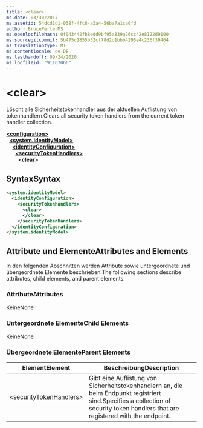 ```yaml
---
title: <clear>
ms.date: 03/30/2017
ms.assetid: 54dcd1d1-038f-4fc8-a3a4-56ba7a1ca0fd
author: BrucePerlerMS
ms.openlocfilehash: 0f043442fb8edd9bf95a839a26cc42e8122d9100
ms.sourcegitcommit: 5b475c1855b32cf78d2d1bbb4295e4c236f39464
ms.translationtype: MT
ms.contentlocale: de-DE
ms.lasthandoff: 09/24/2020
ms.locfileid: "91167066"
---
```

# \<clear>

<span data-ttu-id="d7c87-101">Löscht alle Sicherheitstokenhandler aus der aktuellen Auflistung von tokenhandlern.</span><span class="sxs-lookup"><span data-stu-id="d7c87-101">Clears all security token handlers from the current token handler collection.</span></span>  
  
[**\<configuration>**](../configuration-element.md)\
&nbsp;&nbsp;[**\<system.identityModel>**](system-identitymodel.md)\
&nbsp;&nbsp;&nbsp;&nbsp;[**\<identityConfiguration>**](identityconfiguration.md)\
&nbsp;&nbsp;&nbsp;&nbsp;&nbsp;&nbsp;[**\<securityTokenHandlers>**](securitytokenhandlers.md)\
&nbsp;&nbsp;&nbsp;&nbsp;&nbsp;&nbsp;&nbsp;&nbsp;**\<clear>**  
  
## <a name="syntax"></a><span data-ttu-id="d7c87-102">Syntax</span><span class="sxs-lookup"><span data-stu-id="d7c87-102">Syntax</span></span>  
  
```xml  
<system.identityModel>  
  <identityConfiguration>  
    <securityTokenHandlers>  
      <clear>  
      </clear>  
    </securityTokenHandlers>  
  </identityConfiguration>  
</system.identityModel>  
```  
  
## <a name="attributes-and-elements"></a><span data-ttu-id="d7c87-103">Attribute und Elemente</span><span class="sxs-lookup"><span data-stu-id="d7c87-103">Attributes and Elements</span></span>  

 <span data-ttu-id="d7c87-104">In den folgenden Abschnitten werden Attribute sowie untergeordnete und übergeordnete Elemente beschrieben.</span><span class="sxs-lookup"><span data-stu-id="d7c87-104">The following sections describe attributes, child elements, and parent elements.</span></span>  
  
### <a name="attributes"></a><span data-ttu-id="d7c87-105">Attribute</span><span class="sxs-lookup"><span data-stu-id="d7c87-105">Attributes</span></span>  

 <span data-ttu-id="d7c87-106">Keine</span><span class="sxs-lookup"><span data-stu-id="d7c87-106">None</span></span>  
  
### <a name="child-elements"></a><span data-ttu-id="d7c87-107">Untergeordnete Elemente</span><span class="sxs-lookup"><span data-stu-id="d7c87-107">Child Elements</span></span>  

 <span data-ttu-id="d7c87-108">Keine</span><span class="sxs-lookup"><span data-stu-id="d7c87-108">None</span></span>  
  
### <a name="parent-elements"></a><span data-ttu-id="d7c87-109">Übergeordnete Elemente</span><span class="sxs-lookup"><span data-stu-id="d7c87-109">Parent Elements</span></span>  
  
|<span data-ttu-id="d7c87-110">Element</span><span class="sxs-lookup"><span data-stu-id="d7c87-110">Element</span></span>|<span data-ttu-id="d7c87-111">Beschreibung</span><span class="sxs-lookup"><span data-stu-id="d7c87-111">Description</span></span>|  
|-------------|-----------------|  
|[\<securityTokenHandlers>](securitytokenhandlers.md)|<span data-ttu-id="d7c87-112">Gibt eine Auflistung von Sicherheitstokenhandlern an, die beim Endpunkt registriert sind.</span><span class="sxs-lookup"><span data-stu-id="d7c87-112">Specifies a collection of security token handlers that are registered with the endpoint.</span></span>|
